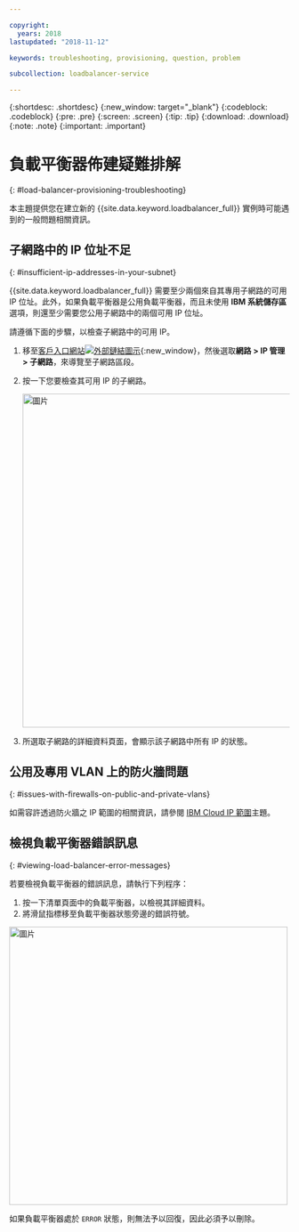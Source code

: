 ```yaml
---

copyright:
  years: 2018
lastupdated: "2018-11-12"

keywords: troubleshooting, provisioning, question, problem

subcollection: loadbalancer-service

---
```


{:shortdesc: .shortdesc}
{:new_window: target="_blank"}
{:codeblock: .codeblock}
{:pre: .pre}
{:screen: .screen}
{:tip: .tip}
{:download: .download}
{:note: .note}
{:important: .important}

# 負載平衡器佈建疑難排解
{: #load-balancer-provisioning-troubleshooting}

本主題提供您在建立新的 {{site.data.keyword.loadbalancer_full}} 實例時可能遇到的一般問題相關資訊。

## 子網路中的 IP 位址不足
{: #insufficient-ip-addresses-in-your-subnet}

{{site.data.keyword.loadbalancer_full}} 需要至少兩個來自其專用子網路的可用 IP 位址。此外，如果負載平衡器是公用負載平衡器，而且未使用 **IBM 系統儲存區**選項，則還至少需要您公用子網路中的兩個可用 IP 位址。

請遵循下面的步驟，以檢查子網路中的可用 IP。

1. 移至[客戶入口網站![外部鏈結圖示](../../icons/launch-glyph.svg "外部鏈結圖示")](https://control.softlayer.com){:new_window}，然後選取**網路 > IP 管理 > 子網路**，來導覽至子網路區段。

2. 按一下您要檢查其可用 IP 的子網路。

	<img src="images/subnet_list.png" alt="圖片" style="width: 600px;"/>

3. 所選取子網路的詳細資料頁面，會顯示該子網路中所有 IP 的狀態。

## 公用及專用 VLAN 上的防火牆問題
{: #issues-with-firewalls-on-public-and-private-vlans}

如需容許透過防火牆之 IP 範圍的相關資訊，請參閱 [IBM Cloud IP 範圍](/docs/infrastructure/hardware-firewall-dedicated?topic=hardware-firewall-dedicated-ibm-cloud-ip-ranges#ibm-cloud-ip-ranges)主題。

## 檢視負載平衡器錯誤訊息
{: #viewing-load-balancer-error-messages}

若要檢視負載平衡器的錯誤訊息，請執行下列程序：

1. 按一下清單頁面中的負載平衡器，以檢視其詳細資料。
2. 將滑鼠指標移至負載平衡器狀態旁邊的錯誤符號。

<img src="images/lbaas_error_message.png" alt="圖片" style="width: 500px;"/>

如果負載平衡器處於 `ERROR` 狀態，則無法予以回復，因此必須予以刪除。
